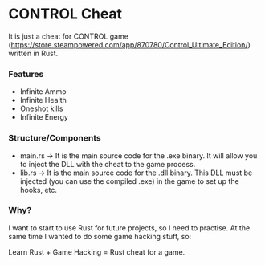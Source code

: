 # CONTROL Cheat

It is just a cheat for CONTROL game (https://store.steampowered.com/app/870780/Control_Ultimate_Edition/) written in Rust.

### Features

- Infinite Ammo
- Infinite Health
- Oneshot kills
- Infinite Energy

### Structure/Components

- main.rs -> It is the main source code for the .exe binary. It will allow you to inject the DLL with the cheat to the game process.
- lib.rs -> It is the main source code for the .dll binary. This DLL must be injected (you can use the compiled .exe) in the game to set up the hooks, etc.

### Why?

I want to start to use Rust for future projects, so I need to practise. At the same time I wanted to do some game hacking stuff, so:

Learn Rust + Game Hacking = Rust cheat for a game.
